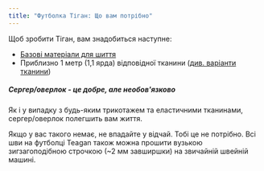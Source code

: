 ```yaml
---
title: "Футболка Тіган: Що вам потрібно"
---
```


Щоб зробити Тіган, вам знадобиться наступне:

- [Базові матеріали для шиття](/docs/sewing/basic-sewing-supplies)
- Приблизно 1 метр (1,1 ярда) відповідної тканини ([див. варіанти тканини](/docs/patterns/teagan/fabric))

<Note>

##### Сергер/оверлок - це добре, але необов'язково

<p>Як і у випадку з будь-яким трикотажем та еластичними тканинами, сергер/оверлок полегшить вам життя.</p>
<p>Якщо у вас такого немає, не впадайте у відчай. Тобі це не потрібно. Всі шви на футболці Teagan також можна прошити вузькою зигзагоподібною строчкою (~2 мм завширшки) на звичайній швейній машині.</p>

</Note>
